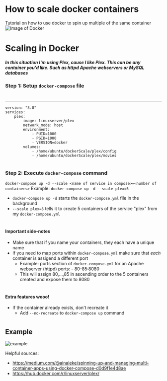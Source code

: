 # How to scale docker containers
Tutorial on how to use docker to spin up multiple of the same container
![Image of Docker](https://www.stratoscale.com/wp-content/uploads/docker-logo.gif)

# Scaling in Docker
##### In this situation I'm using Plex, cause I like Plex. This can be any container you'd like. Such as httpd Apache webservers or MySQL databases

### Step 1: Setup ```docker-compose``` file
# 
---
    version: "3.8"
    services:
        plex:
            image: linuxserver/plex
            network_mode: host
            environment: 
                - PUID=1000
                - PGID=1000
                - VERSION=docker
            volumes:
                - /home/ubuntu/dockerScale/plex/config
                - /home/ubuntu/dockerScale/plex/movies
# 

### Step 2: Execute ```docker-compose``` command
```docker-compose up -d --scale <name of service in compose>=<number of containers>```
Example:
```docker-compose up -d --scale plex=5```
- ```docker-compose up -d``` starts the ```docker-compose.yml``` file in the background
- ```--scale plex=5``` tells it to create 5 containers of the service "plex" from my ```docker-compose.yml```
#

#### Important side-notes
- Make sure that if you name your containers, they each have a unique name
- If you need to map ports within ```docker-compose.yml``` make sure that *each* container is assigend a different port
    - Example: ports section of ```docker-compose.yml``` for an Apache webserver (httpd)
        ports:
            - 80-85:8080
    - This will assign 80,...,85 in ascending order to the 5 containers created and expose them to 8080
# 

#### Extra features wooo!
- If the container already exists, don't recreate it
    - Add ```--no-recreate``` to ```docker-compose up``` command
# 

## Example
![example](https://media2.giphy.com/media/lPF7CLMel8QxXDS86U/giphy.gif)






Helpful sources: 
- https://medium.com/@ainaleke/spinning-up-and-managing-multi-container-apps-using-docker-compose-d0d9f1e4d8ae
- https://hub.docker.com/r/linuxserver/plex/